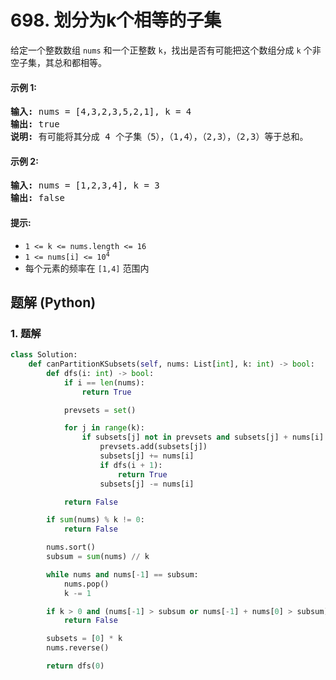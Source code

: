 # 698. 划分为k个相等的子集
给定一个整数数组  `nums` 和一个正整数 `k`，找出是否有可能把这个数组分成 `k` 个非空子集，其总和都相等。

#### 示例 1:
<pre>
<strong>输入:</strong> nums = [4,3,2,3,5,2,1], k = 4
<strong>输出:</strong> true
<strong>说明:</strong> 有可能将其分成 4 个子集（5），（1,4），（2,3），（2,3）等于总和。
</pre>

#### 示例 2:
<pre>
<strong>输入:</strong> nums = [1,2,3,4], k = 3
<strong>输出:</strong> false
</pre>

#### 提示:
* `1 <= k <= nums.length <= 16`
* <code>1 <= nums[i] <= 10<sup>4</sup></code>
* 每个元素的频率在 `[1,4]` 范围内

## 题解 (Python)

### 1. 题解
```Python
class Solution:
    def canPartitionKSubsets(self, nums: List[int], k: int) -> bool:
        def dfs(i: int) -> bool:
            if i == len(nums):
                return True

            prevsets = set()

            for j in range(k):
                if subsets[j] not in prevsets and subsets[j] + nums[i] <= subsum:
                    prevsets.add(subsets[j])
                    subsets[j] += nums[i]
                    if dfs(i + 1):
                        return True
                    subsets[j] -= nums[i]

            return False

        if sum(nums) % k != 0:
            return False

        nums.sort()
        subsum = sum(nums) // k

        while nums and nums[-1] == subsum:
            nums.pop()
            k -= 1

        if k > 0 and (nums[-1] > subsum or nums[-1] + nums[0] > subsum):
            return False

        subsets = [0] * k
        nums.reverse()

        return dfs(0)
```

